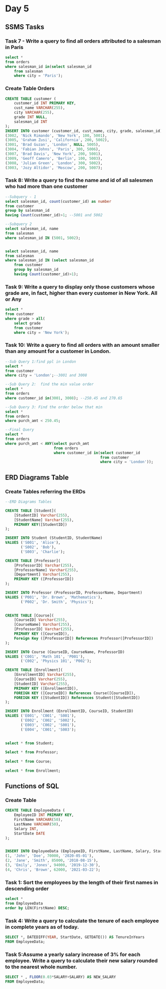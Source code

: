 # Day 5
## SSMS Tasks

### Task 7 - Write a query to find all orders attributed to a salesman in Paris
~~~sql
select * 
from orders
where salesman_id in(select salesman_id
	from salesman
	where city = 'Paris');
~~~

### Create Table Orders

~~~sql
CREATE TABLE customer (
    customer_id INT PRIMARY KEY,
    cust_name VARCHAR(255),
    city VARCHAR(255),
    grade INT NULL,
    salesman_id INT
);
INSERT INTO customer (customer_id, cust_name, city, grade, salesman_id) VALUES
(3002, 'Nick Rimando', 'New York', 100, 5001),
(3005, 'Graham Zusi', 'California', 200, 5002),
(3001, 'Brad Guzan', 'London', NULL, 5005),
(3004, 'Fabian Johns', 'Paris', 300, 5006),
(3007, 'Brad Davis', 'New York', 200, 5001),
(3009, 'Geoff Camero', 'Berlin', 100, 5003),
(3008, 'Julian Green', 'London', 300, 5002),
(3003, 'Jozy Altidor', 'Moscow', 200, 5007);
~~~


### Task 8: Write a query to find the name and id of all salesmen who had more than one customer
~~~sql
--Subquery - 1
select salesman_id, count(customer_id) as number
from customer
group by salesman_id
having Count(customer_id)>1; --5001 and 5002

--Subquery 2
select salesman_id, name
from salesman
where salesman_id IN (5001, 5002);


select salesman_id, name
from salesman
where salesman_id IN (select salesman_id
	from customer
	group by salesman_id
	having Count(customer_id)>1);
~~~

### Task 9: Write a query to display only those customers whose grade are, in fact, higher than every customer in New York. All or Any
~~~sql
select *
from customer
where grade > all(
	select grade
	from customer
	where city = 'New York');
~~~

### Task 10: Write a query to find all orders with an amount smaller than any amount for a customer in London.
~~~sql
--Sub Query 1:find ppl in London
select * 
from customer
where city = 'London';--3001 and 3008

--Sub Query 2:  find the min value order
select * 
from orders
where customer_id in(3001, 3008); --250.45 and 270.65

--Sub Query 3: Find the order below that min
select * 
from orders 
where purch_amt < 250.45;

--Final Query
select *
from orders
where purch_amt < ANY(select purch_amt
	                  from orders
	                  where customer_id in(select customer_id
						                   from customer
						                   where city = 'London'));
~~~


## ERD Diagrams Table

### Create Tables referring the ERDs

~~~sql
--ERD Diagrams Tables 

CREATE TABLE [Student](
	[StudentID] Varchar(255),
	[StudentName] Varchar(255),
	PRIMARY KEY([StudentID])
);

INSERT INTO Student (StudentID, StudentName)
VALUES ('S001', 'Alice'),
       ('S002', 'Bob'),
       ('S003', 'Charlie');

CREATE TABLE [Professor](
	[ProfessorID] Varchar(255),
	[ProfessorName] Varchar(255),
	[Department] Varchar(255),
	PRIMARY KEY ([ProfessorID])
);

INSERT INTO Professor (ProfessorID, ProfessorName, Department)
VALUES ('P001', 'Dr. Brown', 'Mathematics'),
       ('P002', 'Dr. Smith', 'Physics');
 

CREATE TABLE [Course](
	[CourseID] Varchar(255),
	[CourseName] Varchar(255),
	[ProfessorID] Varchar(255),
	PRIMARY KEY ([CourseID]),
	Foreign Key ([ProfessorID]) References Professor([ProfessorID])
);

INSERT INTO Course (CourseID, CourseName, ProfessorID)
VALUES ('C001', 'Math 101', 'P001'),
       ('C002', 'Physics 101', 'P002');

CREATE TABLE [Enrollment](
	[EnrollmentID] Varchar(255),
	[CourseID] Varchar(255),
	[StudentID] Varchar(255),
	PRIMARY KEY ([EnrollmentID]),
	FOREIGN KEY ([CourseID]) References Course([CourseID]),
	FOREIGN KEY ([StudentID]) References Student([StudentID])
);

INSERT INTO Enrollment (EnrollmentID, CourseID, StudentID)
VALUES ('E001', 'C001', 'S001'),
       ('E002', 'C002', 'S002'),
       ('E003', 'C002', 'S001'),
       ('E004', 'C001', 'S003');

 
select * from Student;
 
Select * from Professor;
 
Select * from Course;
 
select * from Enrollment;
~~~

## Functions of SQL

### Create Table
~~~sql
CREATE TABLE EmployeeData (
	EmployeeID INT PRIMARY KEY,
	FirstName VARCHAR(50),
	LastName VARCHAR(50),
	Salary INT,
	StartDate DATE
);


INSERT INTO EmployeeData (EmployeeID, FirstName, LastName, Salary, StartDate) VALUES
(1, 'John', 'Doe', 70000, '2020-05-01'),
(2, 'Jane', 'Smith', 85000, '2018-08-15'),
(3, 'Emily', 'Jones', 94000, '2019-12-30'),
(4, 'Chris', 'Brown', 62000, '2021-03-22');
~~~


### Task 1: Sort the employees by the length of their first names in descending order
~~~sql
select * 
from EmployeeData
order by LEN(FirstName) DESC;
~~~

### Task 4: Write a query to calculate the tenure of each employee in complete years as of today.
~~~sql
SELECT *, DATEDIFF(YEAR, StartDate, GETDATE()) AS TenureInYears
FROM EmployeeData;
~~~

### Task 5:Assume a yearly salary increase of 3% for each employee. Write a query to calculate their new salary rounded to the nearest whole number.
~~~sql
SELECT * , FLOOR(0.03*SALARY+SALARY) AS NEW_SALARY
FROM EmployeeData;
~~~

